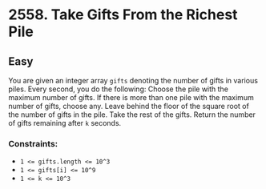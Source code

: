 # 2558. Take Gifts From the Richest Pile

## Easy

You are given an integer array `gifts` denoting the number of gifts in various piles. Every second, you do the
following: Choose the pile with the maximum number of gifts. If there is more than one pile with the maximum number of
gifts, choose any. Leave behind the floor of the square root of the number of gifts in the pile. Take the rest of the
gifts. Return the number of gifts remaining after `k` seconds.

### Constraints:

- `1 <= gifts.length <= 10^3`
- `1 <= gifts[i] <= 10^9`
- `1 <= k <= 10^3`
